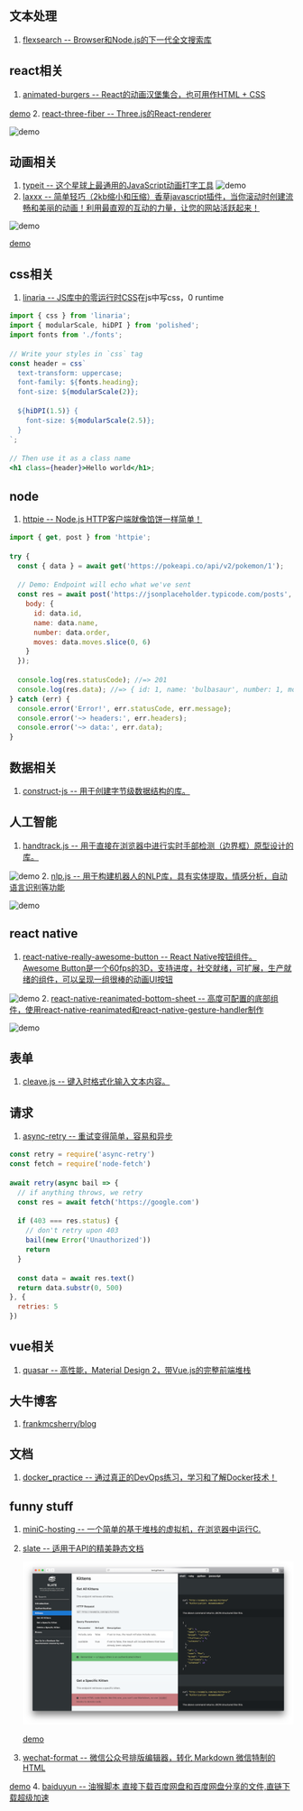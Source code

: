 ## 文本处理
1. [flexsearch -- Browser和Node.js的下一代全文搜索库](https://github.com/nextapps-de/flexsearch)
## react相关
1. [animated-burgers -- React的动画汉堡集合，也可用作HTML + CSS](https://github.com/march08/animated-burgers)

[demo](https://march08.github.io/animated-burgers/)
2. [react-three-fiber -- Three.js的React-renderer](https://github.com/drcmda/react-three-fiber)

![demo](https://camo.githubusercontent.com/ab0f0018c0fa81fc6d020be4595d80fba4f2f46a/68747470733a2f2f692e696d6775722e636f6d2f6946746a4b484d2e676966)
## 动画相关
1. [typeit -- 这个星球上最通用的JavaScript动画打字工具](https://github.com/alexmacarthur/typeit)
![demo](https://github.com/alexmacarthur/typeit/raw/master/demo.gif)
2. [laxxx -- 简单轻巧（2kb缩小和压缩）香草javascript插件，当你滚动时创建流畅和美丽的动画！利用最直观的互动的力量，让您的网站活跃起来！](https://github.com/alexfoxy/laxxx)

  ![demo](https://camo.githubusercontent.com/9c753cc96b8ce9b065bc33f736118768c2ecc2ea/68747470733a2f2f692e696d6775722e636f6d2f4448686c724d332e676966)

[demo](https://alexfox.dev/laxxx/)
## css相关
1. [linaria -- JS库中的零运行时CSS](https://github.com/callstack/linaria)在js中写css，0 runtime
```jsx
import { css } from 'linaria';
import { modularScale, hiDPI } from 'polished';
import fonts from './fonts';

// Write your styles in `css` tag
const header = css`
  text-transform: uppercase;
  font-family: ${fonts.heading};
  font-size: ${modularScale(2)};

  ${hiDPI(1.5)} {
    font-size: ${modularScale(2.5)};
  }
`;

// Then use it as a class name
<h1 class={header}>Hello world</h1>;
```
## node
1. [httpie -- Node.js HTTP客户端就像馅饼一样简单！](https://github.com/lukeed/httpie)
```js
import { get, post } from 'httpie';

try {
  const { data } = await get('https://pokeapi.co/api/v2/pokemon/1');

  // Demo: Endpoint will echo what we've sent
  const res = await post('https://jsonplaceholder.typicode.com/posts', {
    body: {
      id: data.id,
      name: data.name,
      number: data.order,
      moves: data.moves.slice(0, 6)
    }
  });

  console.log(res.statusCode); //=> 201
  console.log(res.data); //=> { id: 1, name: 'bulbasaur', number: 1, moves: [{...}, {...}] }
} catch (err) {
  console.error('Error!', err.statusCode, err.message);
  console.error('~> headers:', err.headers);
  console.error('~> data:', err.data);
}
```
## 数据相关
1. [construct-js -- 用于创建字节级数据结构的库。](https://github.com/francisrstokes/construct-js)
## 人工智能
1. [handtrack.js -- 用于直接在浏览器中进行实时手部检测（边界框）原型设计的库。](https://github.com/victordibia/handtrack.js)

![demo](https://github.com/victordibia/handtrack.js/raw/master/demo/images/bossflip.gif)
2. [nlp.js -- 用于构建机器人的NLP库，具有实体提取，情感分析，自动语言识别等功能](https://github.com/axa-group/nlp.js)

  ![demo](https://github.com/axa-group/nlp.js/raw/master/screenshots/hybridbot.gif)
## react native
1. [react-native-really-awesome-button -- React Native按钮组件。 Awesome Button是一个60fps的3D，支持进度，社交就绪，可扩展，生产就绪的组件，可以呈现一组很棒的动画UI按钮](https://github.com/rcaferati/react-native-really-awesome-button)

![demo](https://raw.githubusercontent.com/rcaferati/react-native-really-awesome-button/master/demo/demo-button-blue-new.gif)
2. [react-native-reanimated-bottom-sheet -- 高度可配置的底部组件，使用react-native-reanimated和react-native-gesture-handler制作](https://github.com/osdnk/react-native-reanimated-bottom-sheet)

![demo](https://github.com/osdnk/react-native-reanimated-bottom-sheet/raw/master/gifs/2.gif)
## 表单
1. [cleave.js -- 键入时格式化输入文本内容。](https://github.com/nosir/cleave.js)
## 请求
1. [async-retry -- 重试变得简单，容易和异步](https://github.com/zeit/async-retry)
```js
const retry = require('async-retry')
const fetch = require('node-fetch')

await retry(async bail => {
  // if anything throws, we retry
  const res = await fetch('https://google.com')

  if (403 === res.status) {
    // don't retry upon 403
    bail(new Error('Unauthorized'))
    return
  }

  const data = await res.text()
  return data.substr(0, 500)
}, {
  retries: 5
})
```
## vue相关
1. [quasar -- 高性能，Material Design 2，带Vue.js的完整前端堆栈](https://github.com/quasarframework/quasar)
## 大牛博客
1. [frankmcsherry/blog](https://github.com/frankmcsherry/blog)
## 文档
1. [docker_practice -- 通过真正的DevOps练习，学习和了解Docker技术！](https://github.com/yeasy/docker_practice)
## funny stuff
1. [miniC-hosting -- 一个简单的基于堆栈的虚拟机，在浏览器中运行C.](https://github.com/vasyop/miniC-hosting)
2. [slate -- 适用于API的精美静态文档](https://github.com/lord/slate)

    ![demo](https://raw.githubusercontent.com/lord/img/master/screenshot-slate.png)
    
    [demo](https://lord.github.io/slate/#authentication)
3. [wechat-format -- 微信公众号排版编辑器，转化 Markdown 微信特制的 HTML ](https://github.com/lyricat/wechat-format)

  [demo](https://lab.lyric.im/wxformat/)
4. [baiduyun -- 油猴脚本 直接下载百度网盘和百度网盘分享的文件,直链下载超级加速](https://github.com/syhyz1990/baiduyun)